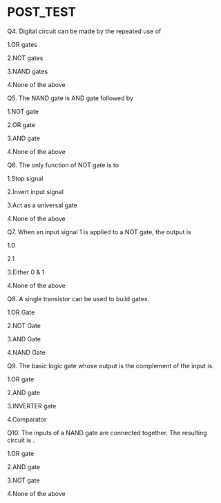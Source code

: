 # POST_TEST
<P>Q4. Digital circuit can be made by the repeated use of</P>

<P>1.OR gates</P>
<P>2.NOT gates</P>
<P>3.NAND gates</P>
<P>4.None of the above</P>


<P>Q5. The NAND gate is AND gate followed by</P>

<P>1.NOT gate</P>
<P>2.OR gate</P>
<P>3.AND gate</P>
<P>4.None of the above</P>


<P>Q6. The only function of NOT gate is to</P>

<P>1.Stop signal</P>
<P>2.Invert input signal</P>
<P>3.Act as a universal gate</P>
<P>4.None of the above</P>


<P>Q7. When an input signal 1 is applied to a NOT gate, the output is</P>

<P>1.0</P>
<P>2.1</P>
<P>3.Either 0 & 1</P>
<P>4.None of the above</P>


<P>Q8. A single transistor can be used to build gates.</P>

<P><P>1.OR Gate</P>
<P>2.NOT Gate</P>
<P>3.AND Gate</P>
<P>4.NAND Gate</P>


<P>Q9. The basic logic gate whose output is the complement of the input is.</P>

<P>1.OR gate</P></P>
<P>2.AND gate</P>
<P>3.INVERTER gate</P>
<P>4.Comparator</P>


<P>Q10. The inputs of a NAND gate are connected together. The resulting circuit is .</P>

<P>1.OR gate</P>
<P>2.AND gate</P>
<P>3.NOT gate</P>
<P>4.None of the above</P>
